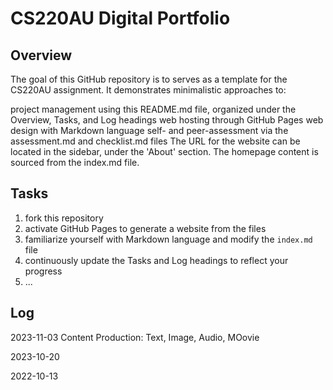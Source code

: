 # CS220AU Digital Portfolio 

## Overview
The goal of this GitHub repository is to serves as a template for the CS220AU assignment. It demonstrates minimalistic approaches to:

project management using this README.md file, organized under the Overview, Tasks, and Log headings
web hosting through GitHub Pages
web design with Markdown language
self- and peer-assessment via the assessment.md and checklist.md files
The URL for the website can be located in the sidebar, under the 'About' section. The homepage content is sourced from the index.md file.


## Tasks
1. fork this repository
2. activate GitHub Pages to generate a website from the files
3. familiarize yourself with Markdown language and modify the `index.md` file
4. continuously update the Tasks and Log headings to reflect your progress
5. ... 

## Log
2023-11-03 Content Production: Text, Image, Audio, MOovie

2023-10-20 
  
2022-10-13
